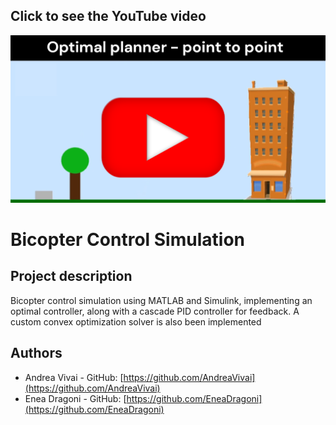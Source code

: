 ## Click to see the YouTube video
[![YouTube](./video_presentation.png)](https://www.youtube.com/watch?v=o5_tFz1EYyw)

# Bicopter Control Simulation

## Project description
Bicopter control simulation using MATLAB and Simulink, implementing an optimal controller, along with a cascade PID controller for feedback. A custom convex optimization solver is also been implemented


## Authors
- Andrea Vivai - GitHub: [https://github.com/AndreaVivai](https://github.com/AndreaVivai)
- Enea Dragoni - GitHub: [https://github.com/EneaDragoni](https://github.com/EneaDragoni)

